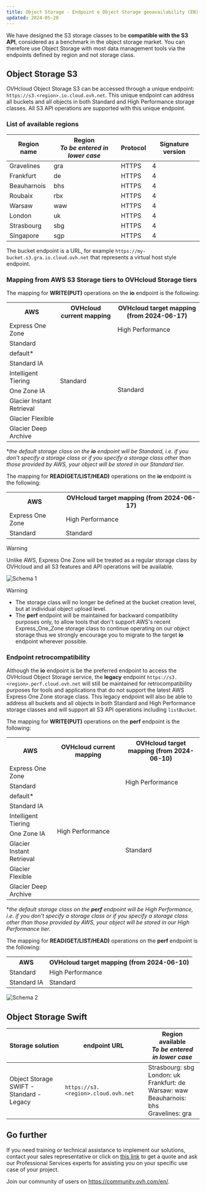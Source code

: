 ```yaml
---
title: Object Storage - Endpoint e Object Storage geoavailability (EN)
updated: 2024-05-20
---
```


<style>
td:nth-of-type(2) {
  white-space:nowrap;
}
</style>

We have designed the S3 storage classes to be **compatible with the S3 API**, considered as a benchmark in the object storage market. You can therefore use Object Storage with most data management tools via the endpoints defined by region and not storage class.

## Object Storage S3

OVHcloud Object Storage S3 can be accessed through a unique endpoint: `https://s3.<region>.io.cloud.ovh.net`. This unique endpoint can address all buckets and all objects in both Standard and High Performance storage classes. All S3 API operations are supported with this unique endpoint.

### List of available regions

| Region name | Region<br><b><i>To be entered in lower case</i></b> | Protocol |  Signature version |
| ------ | ------ | ------ | ------ |
| Gravelines | gra | HTTPS | 4 |
| Frankfurt | de | HTTPS | 4 |
| Beauharnois | bhs | HTTPS | 4 |
| Roubaix | rbx | HTTPS | 4 |
| Warsaw | waw | HTTPS | 4 |
| London | uk | HTTPS | 4 |
| Strasbourg | sbg | HTTPS | 4 |
| Singapore | sgp | HTTPS | 4 |

The bucket endpoint is a URL, for example `https://my-bucket.s3.gra.io.cloud.ovh.net` that represents a virtual host style endpoint.

### Mapping from AWS S3 Storage tiers to OVHcloud Storage tiers

The mapping for **WRITE(PUT)** operations on the **io** endpoint is the following:

<table>
    <tr>
        <th>AWS</th>
        <th>OVHcloud current mapping</th>
        <th>OVHcloud target mapping (from 2024-06-17)</th>
    </tr>
    <tr>
        <td>Express One Zone</td> 
        <td rowspan=9>Standard</td>
        <td>High Performance</td>
    </tr>
    <tr>
        <td>Standard</td>
        <td rowspan=8>Standard</td>
    </tr>
    <tr>
        <td>default*</td>
    </tr>
    <tr>
         <td>Standard IA</td>     
    </tr>
    <tr>
        <td>Intelligent Tiering</td>
    </tr>
    <tr>
        <td>One Zone IA</td>
    </tr>
    <tr>
        <td>Glacier Instant Retrieval</td>
    </tr>
    <tr>
        <td>Glacier Flexible</td>
    </tr>
    <tr>
        <td>Glacier Deep Archive</td>
    </tr>
</table>

*_the default storage class on the **io** endpoint will be Standard, i.e. if you don't specify a storage class or if you specify a storage class other than those provided by AWS, your object will be stored in our Standard tier._

The mapping for **READ(GET/LIST/HEAD)** operations on the **io** endpoint is the following:

<table>
    <tr>
        <th>AWS</th>
        <th>OVHcloud target mapping (from 2024-06-17)</th>
    </tr>
    <tr>
        <td>Express One Zone</td> 
        <td>High Performance</td>
    </tr>
    <tr>
        <td>Standard</td>
        <td>Standard</td>
    </tr>
</table>

> [!warning]
> Unlike AWS, Express One Zone will be treated as a regular storage class by OVHcloud and all S3 features and API operations will be available.

![Schema 1](images/io-mapping.png)

> [!warning]
> - The storage class will no longer be defined at the bucket creation level, but at individual object upload level.
> - The **perf** endpoint will be maintained for backward compatibility purposes only, to allow tools that don't support AWS's recent Express_One_Zone storage class to continue operating on our object storage thus we strongly encourage you to migrate to the target **io** endpoint wherever possible.

### Endpoint retrocompatibility

Although the **io** endpoint is be the preferred endpoint to access the OVHcloud Object Storage service, the **legacy** endpoint `https://s3.<region>.perf.cloud.ovh.net` will still be maintained for retrocompatibility purposes for tools and applications that do not support the latest AWS Express One Zone storage class. This legacy endpoint will also be able to address all buckets and all objects in both Standard and High Performance storage classes and will support all S3 API operations including `listBucket`.

The mapping for **WRITE(PUT)** operations on the **perf** endpoint is the following:

<table>
    <tr>
        <th>AWS</th>
        <th>OVHcloud current mapping</th>
        <th>OVHcloud target mapping (from 2024-06-10)</th>
    </tr>
    <tr>
        <td>Express One Zone</td> 
        <td rowspan=9>High Performance</td>
        <td rowspan=3>High Performance</td>
    </tr>
    <tr>
        <td>Standard</td>
    </tr>
    <tr>
        <td>default*</td>
    </tr>
    <tr>
         <td>Standard IA</td>
        <td rowspan=6>Standard</td>
    </tr>
    <tr>
        <td>Intelligent Tiering</td>
    </tr>
    <tr>
        <td>One Zone IA</td>
    </tr>
    <tr>
        <td>Glacier Instant Retrieval</td>
    </tr>
    <tr>
        <td>Glacier Flexible</td>
    </tr>
    <tr>
        <td>Glacier Deep Archive</td>
    </tr>
</table>

*_the default storage class on the **perf** endpoint will be High Performance, i.e. if you don't specify a storage class or if you specify a storage class other than those provided by AWS, your object will be stored in our High Performance tier._

The mapping for **READ(GET/LIST/HEAD)** operations on the **perf** endpoint is the following:

<table>
    <tr>
        <th>AWS</th>
        <th>OVHcloud target mapping (from 2024-06-10)</th>
    </tr>
    <tr>
        <td>Standard</td> 
        <td>High Performance</td>
    </tr>
    <tr>
        <td>Standard IA</td>
        <td>Standard</td>
    </tr>
</table>

![Schema 2](images/perf-mapping.png)

## Object Storage Swift

| Storage solution | endpoint URL | Region available<br><b><i>To be entered in lower case</i></b> |
| ------ | ------ | ------ |
| Object Storage SWIFT - Standard - Legacy |`https://s3.<region>.cloud.ovh.net` | Strasbourg: sbg<br>London: uk<br>Frankfurt: de<br>Warsaw: waw<br>Beauharnois: bhs<br>Gravelines: gra |

## Go further

If you need training or technical assistance to implement our solutions, contact your sales representative or click on [this link](/links/professional-services) to get a quote and ask our Professional Services experts for assisting you on your specific use case of your project.

Join our community of users on <https://community.ovh.com/en/>.
